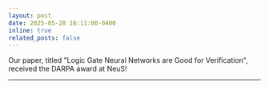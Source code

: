 ```yaml
---
layout: post
date: 2025-05-28 16:11:00-0400
inline: true
related_posts: false
---
```


Our paper, titled "Logic Gate Neural Networks are Good for Verification", received the DARPA award at NeuS!

---


